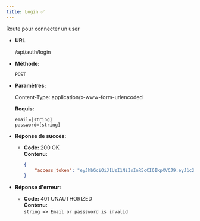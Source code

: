 ```yaml
---
title: Login ✅
---
```


Route pour connecter un user

* **URL**

  /api/auth/login

* **Méthode:**
  
  `POST`

* **Paramètres:**

  Content-Type: application/x-www-form-urlencoded

  **Requis:**
 
    `email=[string]`<br>
    `password=[string]`<br>

* **Réponse de succès:**
  
  * **Code:** 200 OK<br />
    **Contenu:** 
    ```json
    {
        "access_token": "eyJhbGciOiJIUzI1NiIsInR5cCI6IkpXVCJ9.eyJ1c2VyIjp7ImlkIjo1LCJyb2xlIjoiVVNFUiJ9LCJpYXQiOjE3MDcxNjExNjEsImV4cCI6MTcwNzE2MTQ2MX0.9gay3zyazAuAX9oTElPskRoNWPw7vum65I63u1MzsdU"
    }
    ```

* **Réponse d'erreur:**

  * **Code:** 401 UNAUTHORIZED <br />
    **Contenu:** <br>
    `string => Email or passsword is invalid`
